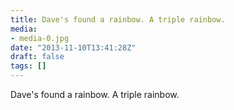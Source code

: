 ```yaml
---
title: Dave's found a rainbow. A triple rainbow.
media:
- media-0.jpg
date: "2013-11-10T13:41:28Z"
draft: false
tags: []
---
```

Dave's found a rainbow. A triple rainbow.
